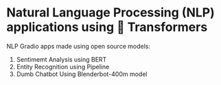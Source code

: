 # Natural Language Processing (NLP) applications using 🤗 Transformers
NLP Gradio apps made using open source models:
1. Sentimemt Analysis using BERT
2. Entity Recognition using Pipeline
3. Dumb Chatbot Using Blenderbot-400m model
